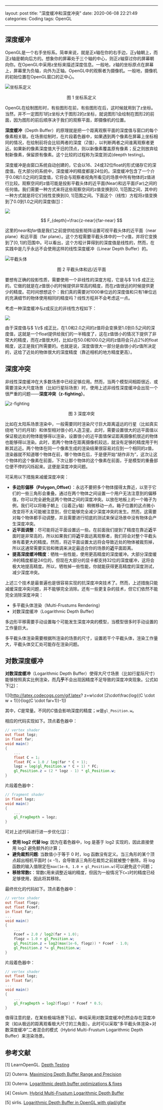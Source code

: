 <head>
    <script src="https://cdn.mathjax.org/mathjax/latest/MathJax.js?config=TeX-AMS-MML_HTMLorMML" type="text/javascript"></script>
    <script type="text/x-mathjax-config">
        MathJax.Hub.Config({
            tex2jax: {
            skipTags: ['script', 'noscript', 'style', 'textarea', 'pre'],
            inlineMath: [['$','$']]
            }
        });
    </script>
</head>

---
layout: post
title:  "深度缓冲和深度冲突"
date:   2020-06-08 22:21:49
categories: Coding
tags: OpenGL

---

## 深度缓冲

OpenGL是一个右手坐标系。简单来说，就是正x轴在你的右手边，正y轴朝上，而正z轴是朝向后方的。想象你的屏幕处于三个轴的中心，则正z轴穿过你的屏幕朝向你。在OpenGL中采用z坐标来描述深度信息。一般地，z轴的坐标原点在屏幕上，屏幕里为负轴，向外为正轴。OpenGL中的观察者为摄像机。一般地，摄像机的初始位置在OpenGL窗口的正中心。

![坐标系定义](../assets/img/postsimg/20200608/coordinate_systems_right_handed.png)

<center>图 1 坐标系定义</center>

OpenGL在绘制图形时，有些图形在前，有些图形在后，这时候就用到了z坐标。当然，并不一定图形1的z坐标大于图形2的z坐标，就说图形1会绘制在图形2的前面，因为图形的前后顺序决于我们的观察平面，即摄像机的位置。

**深度缓冲**（Depth Buffer）的原理就是把一个距离观察平面的深度值与窗口的每个像素相关联。在场景绘制时，在片段着色器中，如果遇到两个像素在屏幕上坐标相同的情况，在绘制前将会比较两者的深度（Z值），以判断两者之间谁离观察者更近。如果新的像素深度值大于旧的顶点，则以新像素覆盖原有像素；反之则放弃绘制新像素，保留原有像素。这个比较的过程称为深度测试(deepth testing)。

深度缓冲是由窗口系统自动创建的，它会以16、24或32位float的形式储存它的深度值。在大部分的系统中，深度缓冲的精度都是24位的。深度缓冲包含了一个介于0.0和1.0之间的深度值，它将会与观察者视角所看见的场景中所有物体的z值进行比较。观察空间的z值可能是投影平截头体的近平面(Near)和远平面(Far)之间的任何值。我们需要一种方式来将这些观察空间的z值变换到[0, 1]范围之间，其中的一种方式就是将它们线性变换到[0, 1]范围之间。下面这个（线性）方程将z值变换到了0.0到1.0之间的深度值[[1](#ref1)]：

![](http://latex.codecogs.com/gif.latex?F_{depth}=\frac{z-near}{far-near})

$$
F_{depth}=\frac{z-near}{far-near}
$$

这里的$near$和$far$值是我们之前提供给投影矩阵设置可视平截头体的近平面（near plane）和远平面（far plane）。这个方程需要平截头体中的一个$z$值，并将它变换到了$[0, 1]$的范围中。可以看出，这个方程计算得到的深度值是线性的，然而，在实践中是几乎永远不会使用这样的线性深度缓冲（Linear Depth Buffer）的。

![平截头体](../assets/img/postsimg/20200608/perspective_frustum.png)

<center>图 2 平截头体和远/近平面</center>

要想有正确的投影性质，需要使用一个非线性的深度方程，它是与$ 1/z$ 成正比的。它做的就是在$z$值很小的时候提供非常高的精度，而在$z$值很远的时候提供更少的精度。花时间想想这个：我们真的需要对1000单位远的深度值和只有1单位远的充满细节的物体使用相同的精度吗？线性方程并不会考虑这一点。

考虑一种深度缓冲与$z$成反比的非线性方程如下：

![](http://latex.codecogs.com/gif.latex?F_{depth}=\frac{1/z-1/near}{1/far-1/near})

由于深度值与$ 1/z$ 成正比，在1.0和2.0之间的z值将会变换至1.0到0.5之间的深度值，这就是一个float提供给我们的一半精度了，这在z值很小的情况下提供了非常大的精度，而在$z$值很大时，比如$z$在50.0和100.0之间的z值将会只占2%的float精度，这正是我们所需要的。也就是说，深度值很大一部分是由很小的$z$值所决定的，这给了近处的物体很大的深度精度（靠近相机的地方精度更高）。

## 深度冲突

非线性深度缓冲在大多数场景中已经足够应用。然而，当两个模型间相距很近、或需要渲染大尺度场景（比如行星际场景）时，使用上述非线性深度缓冲会出现一个很严重的问题——**深度冲突（z-fighting）**。

![z-fighting](../assets/img/postsimg/20200608/z-fighting.jpg)

<center>图 3 深度冲突</center>

比如在太阳系场景渲染中，一般需要同时渲染尺寸巨大距离遥远的行星（比如真实绕地飞行的月球）和体型相对很小的人造卫星。此时，需要设置很大的远平面值以保证极远处的物体能够得以渲染，设置很小的近平面值保证距离摄像机很近的物体也能够得以渲染。此时，若两个物体在距离摄像机较远，就没有足够的精度用于判断其远近。两个物体在同一个像素生成的渲染结果很容易对应到一个相同的z值，渲染器就不知道哪个物体在前，哪个物体在后，于是便开始“胡作非为”，这次让这个物体的这个像素在前面，下次让那个物体的这个像素在前面，于是模型的重叠部位便不停的闪烁起来。这便是深度冲突问题。

可采用以下措施来减缓深度冲突：

* **多边形偏移（Polygon_Offset）**：永远不要把多个物体摆得太靠近，以至于它们的一些三角形会重叠。通过在两个物体之间设置一个用户无法注意到的偏移值，你可以完全避免这两个物体之间的深度冲突。以放在地板上的一个箱子为例，我们可以将箱子朝上（沿着正y轴）稍微移动一点。箱子位置的这点微小改变将不太可能被注意到，但它能够完全减少深度冲突的发生。然而，这需要对每个物体都手动调整，并且需要进行彻底的测试来保证场景中没有物体会产生深度冲突。
* **近平面调整**：尽可能将近平面设置远一些。在前面我们提到了精度在靠近**近**平面时是非常高的，所以如果我们将**近**平面远离观察者，我们将会对整个平截头体有着更大的精度。然而，将近平面设置太远将会导致近处的物体被裁剪掉，所以这通常需要实验和微调来决定最适合你的场景的**近**平面距离。
* **提高深度缓冲精度**：牺牲一些性能，使用更高精度的深度缓冲。大部分深度缓冲的精度都是24位的，但现在大部分的显卡都支持32位的深度缓冲，这将会极大地提高精度。所以，牺牲掉一些性能，你就能获得更高精度的深度测试，减少深度冲突。

上述三个技术是最普遍也是很容易实现的抗深度冲突技术了。然而，上述措施只能减缓深度冲突问题，并不能够完全消除。还有一些更复杂的技术，但它们依然不能完全消除深度冲突：

* 多平截头体渲染（Multi-Frustums Rendering）
* 对数深度缓冲（Logarithmic Depth Buffer)

多边形平移需要手动设置每个可能发生深度冲突的模型，当模型很多时手动设置的工作量巨大。

多平截头体渲染需要根据所渲染的场景的尺寸，设置若干个平截头体，渲染工作量大，平截头体交汇处可能存在渲染问题。

## 对数深度缓冲

**对数深度缓冲**（Logarithmic Depth Buffer）使得大尺寸场景（比如行星际尺寸）能够按照真实比例渲染，而**几乎**不会出现因精度不足导致的深度冲突现象。公式如下[[2](#ref2)]：

![](http://latex.codecogs.com/gif.latex? z=w\cdot [2\cdot\frac{log{(C \cdot w + 1)}}{log(C \cdot far+1)}-1])

其中，$C$是常量。不同的$C$值会影响深度的精度；$w$是```gl_Position.w```。

相应的代码实现如下。顶点着色器中：

```glsl
// vertex shader
out float logz;
in float far;
void main()
{
    ...
    float C = 1;
    float FC = 1.0 / log(far * C + 1);
	logz = log(gl_Position.w * C + 1) * FC;
    gl_Position.z = (2 * logz - 1) * gl_Position.w;
}
```

片段着色器中：

```glsl
// fragment shader
in float logz;
void main()
{
    ...
    gl_FragDepth = logz;
}
```

可对上述代码进行进一步优化[[3](#ref3)]：

- **使用 log2 代替 log**: 因为在着色器中，log 是基于 log2 实现的，因此直接使用 log2 避免额外的计算；
- **避免裁剪问题**: 当数值小于等于 0 时，log 函数没有定义。当三角形的某个顶点超出相机平面时 (≤ -1)，会导致该三角形在裁剪之前就被整个删除。将 log 函数的输入值限定在```max(1e-6, 1.0 + gl_Position.w)```可以避免这个问题；
- **移除常数```C```**：常数```C```用来调整近端的精度，但因为一般情况下```C=1```时的精度已经足够使用，因此将其移除。

最终优化的代码如下。顶点着色器中：

```glsl
// vertex shader
out float flogz;
out float Fcoef;
in float far;
...
void main()
{
    ...
	Fcoef = 2.0 / log2(far + 1.0);
	flogz = 1.0 + gl_Position.w;
	gl_Position.z = log2(max(1e-6, flogz)) * Fcoef - 1.0;
	gl_Position.z *= gl_Position.w;
}
```

片段着色器中：

```glsl
// vertex shader
out float logz;
in float far;
...
void main()
{
    ...
    gl_FragDepth = log2(flogz) * Fcoef * 0.5;
}
```

值得注意的是，在某些极端场景下[[4](#ref4)]，单纯采用对数深度缓冲仍然会存在深度冲突（如从极远的距离观看极大尺寸的三角面）。此时可以采取“多平截头体渲染+对数深度缓冲”二者混合的模式（Hybrid Multi-Frustum Logarithmic Depth Buffer）来渲染场景。

## 参考文献

<span id="ref1">[1]</span>	LearnOpenGL. [Depth Testing](https://learnopengl-cn.github.io/04%20Advanced%20OpenGL/01%20Depth%20testing/)

<span id="ref2">[2]</span>	Outerra. [Maximizing Depth Buffer Range and Precision](https://outerra.blogspot.com/2012/11/maximizing-depth-buffer-range-and.html)

<span id="ref3">[3]</span>	Outerra. [Logarithmic depth buffer optimizations & fixes](https://outerra.blogspot.com/2013/07/logarithmic-depth-buffer-optimizations.html)

<span id="ref4">[4]</span>	Cesium. [Hybrid Multi-Frustum Logarithmic Depth Buffer](https://cesium.com/blog/2018/05/24/logarithmic-depth/)

[5]	sirlis. [Logarithmic Depth Buffer in OpenGL with glad/glfw](https://stackoverflow.com/questions/61967926/logarithmic-depth-buffer-in-opengl-with-glad-glfw)